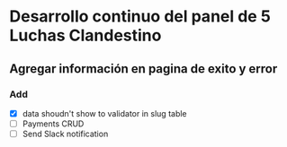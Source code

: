 # Desarrollo continuo del panel de 5 Luchas Clandestino

## Agregar información en pagina de exito y error

### Add
  - [x] data shoudn't show to validator in slug table
  - [ ] Payments CRUD
  - [ ] Send Slack notification